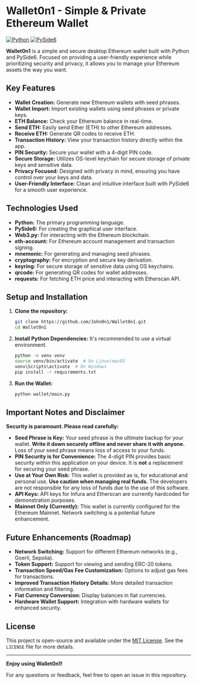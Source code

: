 # Wallet0n1 - Simple & Private Ethereum Wallet

[![Python](https://img.shields.io/badge/Python-3.9+-blue.svg?style=flat-square&logo=python&logoColor=white)](https://www.python.org)
[![PySide6](https://img.shields.io/badge/PySide6-6.x-brightgreen.svg?style=flat-square&logo=qt&logoColor=white)](https://www.pyside.org/)

**Wallet0n1** is a simple and secure desktop Ethereum wallet built with Python and PySide6. Focused on providing a user-friendly experience while prioritizing security and privacy, it allows you to manage your Ethereum assets the way you want.

## Key Features

*   **Wallet Creation:** Generate new Ethereum wallets with seed phrases.
*   **Wallet Import:** Import existing wallets using seed phrases or private keys.
*   **ETH Balance:** Check your Ethereum balance in real-time.
*   **Send ETH:** Easily send Ether (ETH) to other Ethereum addresses.
*   **Receive ETH:** Generate QR codes to receive ETH.
*   **Transaction History:** View your transaction history directly within the app.
*   **PIN Security:** Secure your wallet with a 4-digit PIN code.
*   **Secure Storage:** Utilizes OS-level keychain for secure storage of private keys and sensitive data.
*   **Privacy Focused:**  Designed with privacy in mind, ensuring you have control over your keys and data.
*   **User-Friendly Interface:** Clean and intuitive interface built with PySide6 for a smooth user experience.

## Technologies Used

*   **Python:**  The primary programming language.
*   **PySide6:**  For creating the graphical user interface.
*   **Web3.py:**  For interacting with the Ethereum blockchain.
*   **eth-account:** For Ethereum account management and transaction signing.
*   **mnemonic:** For generating and managing seed phrases.
*   **cryptography:** For encryption and secure key derivation.
*   **keyring:** For secure storage of sensitive data using OS keychains.
*   **qrcode:** For generating QR codes for wallet addresses.
*   **requests:** For fetching ETH price and interacting with Etherscan API.

## Setup and Installation

1.  **Clone the repository:**
    ```bash
    git clone https://github.com/John0n1/Wallet0n1.git
    cd Wallet0n1
    ```

2.  **Install Python Dependencies:**
    It's recommended to use a virtual environment.
    ```bash
    python -m venv venv
    source venv/bin/activate  # On Linux/macOS
    venv\Scripts\activate  # On Windows
    pip install -r requirements.txt
    ```

3.  **Run the Wallet:**
    ```bash
    python wallet/main.py
    ```


## Important Notes and Disclaimer

**Security is paramount. Please read carefully:**

*   **Seed Phrase is Key:** Your seed phrase is the ultimate backup for your wallet. **Write it down securely offline and never share it with anyone.** Loss of your seed phrase means loss of access to your funds.
*   **PIN Security is for Convenience:** The 4-digit PIN provides basic security within this application on your device. It is **not** a replacement for securing your seed phrase.
*   **Use at Your Own Risk:** This wallet is provided as is, for educational and personal use.  **Use caution when managing real funds.** The developers are not responsible for any loss of funds due to the use of this software.
*   **API Keys:**  API keys for Infura and Etherscan are currently hardcoded for demonstration purposes. 
*   **Mainnet Only (Currently):** This wallet is currently configured for the Ethereum Mainnet. Network switching is a potential future enhancement.

## Future Enhancements (Roadmap)

*   **Network Switching:** Support for different Ethereum networks (e.g., Goerli, Sepolia).
*   **Token Support:**  Support for viewing and sending ERC-20 tokens.
*   **Transaction Speed/Gas Fee Customization:**  Options to adjust gas fees for transactions.
*   **Improved Transaction History Details:**  More detailed transaction information and filtering.
*   **Fiat Currency Conversion:** Display balances in fiat currencies.
*   **Hardware Wallet Support:** Integration with hardware wallets for enhanced security.

## License

This project is open-source and available under the [MIT License](LICENSE).  See the `LICENSE` file for more details.

---

**Enjoy using Wallet0n1!**

For any questions or feedback, feel free to open an issue in this repository.
